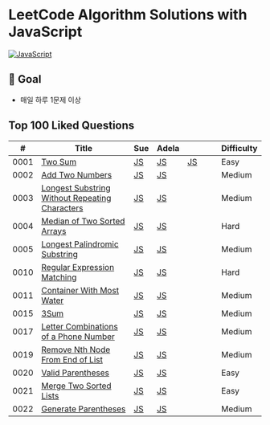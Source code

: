 # LeetCode Algorithm Solutions with JavaScript

[![JavaScript](https://img.shields.io/badge/language-JavaScript-yellow)](https://developer.mozilla.org/en-US/docs/Web/JavaScript)

## 🎯 Goal

- 매일 하루 1문제 이상

## Top 100 Liked Questions

| #    | Title                                                                                                                           | Sue    | Adela                                |        |     |     | Difficulty |
| ---- | ------------------------------------------------------------------------------------------------------------------------------- | ------ | ------------------------------------ | ------ | --- | --- | ---------- |
| 0001 | [Two Sum](https://leetcode.com/problems/two-sum/)                                                                               | [JS]() | [JS](./adela/#0001/TwoSum.js)        | [JS]() |     |     | Easy       |
| 0002 | [Add Two Numbers](https://leetcode.com/problems/add-two-numbers/)                                                               | [JS]() | [JS](./adela/#0002/AddTwoNumbers.js) |        |     |     | Medium     |
| 0003 | [Longest Substring Without Repeating Characters](https://leetcode.com/problems/longest-substring-without-repeating-characters/) | [JS]() | [JS]()                               |        |     |     | Medium     |
| 0004 | [Median of Two Sorted Arrays](https://leetcode.com/problems/median-of-two-sorted-arrays/)                                       | [JS]() | [JS]()                               |        |     |     | Hard       |
| 0005 | [Longest Palindromic Substring](https://leetcode.com/problems/longest-palindromic-substring/)                                   | [JS]() | [JS]()                               |        |     |     | Medium     |
| 0010 | [Regular Expression Matching](https://leetcode.com/problems/regular-expression-matching)                                        | [JS]() | [JS]()                               |        |     |     | Hard       |
| 0011 | [Container With Most Water](https://leetcode.com/problems/container-with-most-water/)                                           | [JS]() | [JS]()                               |        |     |     | Medium     |
| 0015 | [3Sum](https://leetcode.com/problems/3sum/)                                                                                     | [JS]() | [JS]()                               |        |     |     | Medium     |
| 0017 | [Letter Combinations of a Phone Number](https://leetcode.com/problems/letter-combinations-of-a-phone-number/)                   | [JS]() | [JS]()                               |        |     |     | Medium     |
| 0019 | [Remove Nth Node From End of List](https://leetcode.com/problems/remove-nth-node-from-end-of-list)                              | [JS]() | [JS]()                               |        |     |     | Medium     |
| 0020 | [Valid Parentheses](https://leetcode.com/problems/valid-parentheses/)                                                           | [JS]() | [JS]()                               |        |     |     | Easy       |
| 0021 | [Merge Two Sorted Lists](https://leetcode.com/problems/merge-two-sorted-lists/)                                                 | [JS]() | [JS]()                               |        |     |     | Easy       |
| 0022 | [Generate Parentheses](https://leetcode.com/problems/generate-parentheses/)                                                     | [JS]() | [JS]()                               |        |     |     | Medium     |
